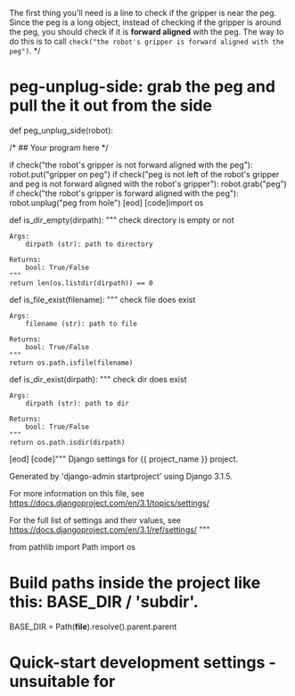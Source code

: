 

The first thing you'll need is a line to check if the gripper is near the peg.
Since the peg is a long object, instead of checking if the gripper is around the
peg, you should check if it is **forward aligned** with the peg. The way to do
this is to call `check("the robot's gripper is forward aligned with the peg")`.
*/

# peg-unplug-side: grab the peg and pull the it out from the side
def peg_unplug_side(robot):

/* ## Your program here */

if check("the robot's gripper is not forward aligned with the peg"):
	robot.put("gripper on peg")
if check("peg is not left of the robot's gripper and peg is not forward aligned with the robot's gripper"):
	robot.grab("peg")
if check("the robot's gripper is forward aligned with the peg"):
	robot.unplug("peg from hole")
[eod] [code]import os

def is_dir_empty(dirpath):
    """
    check directory is empty or not

    Args:
        dirpath (str): path to directory

    Returns:
        bool: True/False
    """
    return len(os.listdir(dirpath)) == 0


def is_file_exist(filename):
    """
    check file does exist

    Args:
        filename (str): path to file

    Returns:
        bool: True/False
    """
    return os.path.isfile(filename)


def is_dir_exist(dirpath):
    """
    check dir does exist

    Args:
        dirpath (str): path to dir

    Returns:
        bool: True/False
    """
    return os.path.isdir(dirpath)
[eod] [code]"""
Django settings for {{ project_name }} project.

Generated by 'django-admin startproject' using Django 3.1.5.

For more information on this file, see
https://docs.djangoproject.com/en/3.1/topics/settings/

For the full list of settings and their values, see
https://docs.djangoproject.com/en/3.1/ref/settings/
"""

from pathlib import Path
import os

# Build paths inside the project like this: BASE_DIR / 'subdir'.
BASE_DIR = Path(__file__).resolve().parent.parent


# Quick-start development settings - unsuitable for